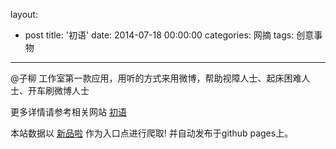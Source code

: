 layout: 
  - post 
title: '初语' 
date: 2014-07-18 00:00:00 
categories: 网摘 
tags: 创意事物 
---

@子柳 工作室第一款应用，用听的方式来用微博，帮助视障人士、起床困难人士、开车刷微博人士  

更多详情请参考相关网站 [初语](http://115.29.228.115/chuyu/)  

本站数据以 [新品啦](http://xinpinla.com/) 作为入口点进行爬取! 并自动发布于github pages上。  
